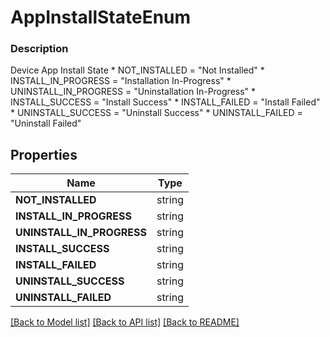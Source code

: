 # AppInstallStateEnum


### Description

Device App Install State  * NOT_INSTALLED = \"Not Installed\"  * INSTALL_IN_PROGRESS = \"Installation In-Progress\"  * UNINSTALL_IN_PROGRESS = \"Uninstallation In-Progress\"  * INSTALL_SUCCESS = \"Install Success\"  * INSTALL_FAILED = \"Install Failed\"  * UNINSTALL_SUCCESS = \"Uninstall Success\"  * UNINSTALL_FAILED = \"Uninstall Failed\" 

## Properties
Name | Type
------------ | -------------
**NOT_INSTALLED** | string
**INSTALL_IN_PROGRESS** | string
**UNINSTALL_IN_PROGRESS** | string
**INSTALL_SUCCESS** | string
**INSTALL_FAILED** | string
**UNINSTALL_SUCCESS** | string
**UNINSTALL_FAILED** | string

[[Back to Model list]](../README.md#documentation-for-models) [[Back to API list]](../README.md#documentation-for-api-endpoints) [[Back to README]](../README.md)


